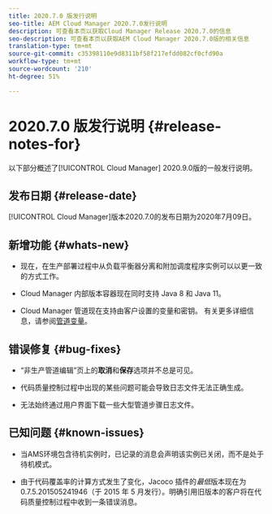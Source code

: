 ```yaml
---
title: 2020.7.0 版发行说明
seo-title: AEM Cloud Manager 2020.7.0发行说明
description: 可查看本页以获取Cloud Manager Release 2020.7.0的信息
seo-description: 可查看本页以获取AEM Cloud Manager 2020.7.0版的相关信息
translation-type: tm+mt
source-git-commit: c35398110e9d8311bf58f217efdd082cf0cfd90a
workflow-type: tm+mt
source-wordcount: '210'
ht-degree: 51%

---
```


# 2020.7.0 版发行说明 {#release-notes-for}

以下部分概述了[!UICONTROL Cloud Manager] 2020.9.0版的一般发行说明。

## 发布日期 {#release-date}

[!UICONTROL Cloud Manager]版本2020.7.0的发布日期为2020年7月09日。

## 新增功能 {#whats-new}

* 现在，在生产部署过程中从负载平衡器分离和附加调度程序实例可以以更一致的方式工作。

* Cloud Manager 内部版本容器现在同时支持 Java 8 和 Java 11。

* Cloud Manager 管道现在支持由客户设置的变量和密钥。
有关更多详细信息，请参阅[管道变量](/help/using/build-environment-details.md#pipeline-variables)。

## 错误修复 {#bug-fixes}

* “非生产管道编辑”页上的&#x200B;**取消**&#x200B;和&#x200B;**保存**&#x200B;选项并不总是可见。

* 代码质量控制过程中出现的某些问题可能会导致日志文件无法正确生成。

* 无法始终通过用户界面下载一些大型管道步骤日志文件。

## 已知问题 {#known-issues}

* 当AMS环境包含待机实例时，已记录的消息会声明该实例已关闭，而不是处于待机模式。

* 由于代码覆盖率的计算方式发生了变化，Jacoco 插件的&#x200B;_最低_&#x200B;版本现在为 0.7.5.201505241946（于 2015 年 5 月发行）。明确引用旧版本的客户将在代码质量控制过程中收到一条错误消息。
